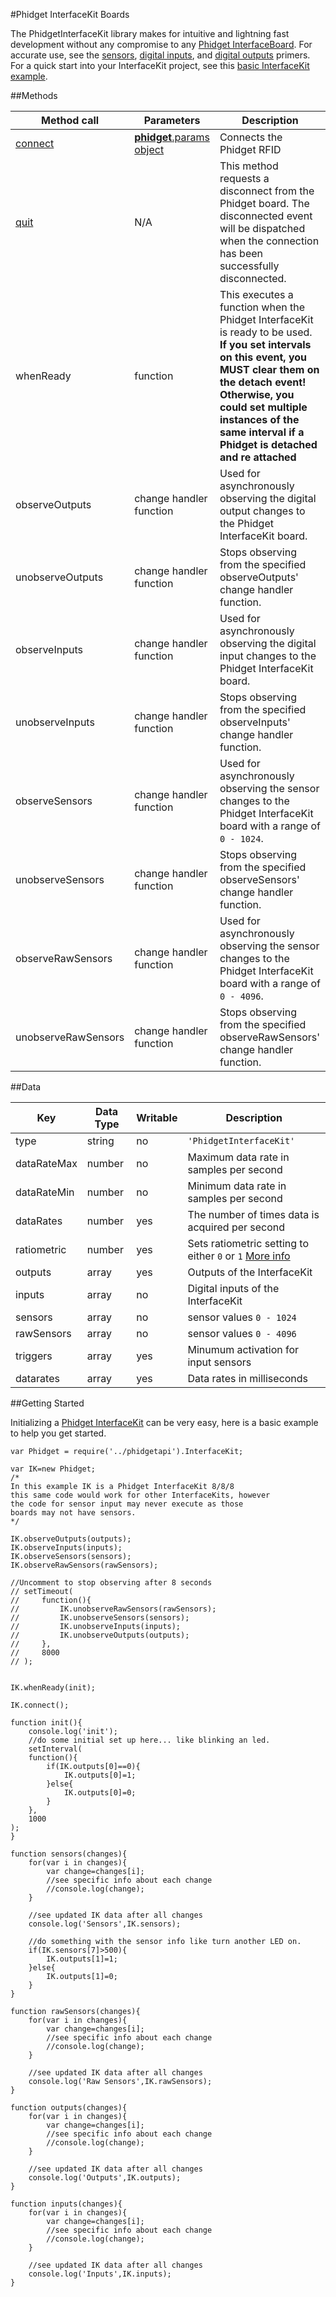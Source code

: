 #Phidget InterfaceKit Boards

The PhidgetInterfaceKit library makes for intuitive and lightning fast development without any compromise to any [Phidget InterfaceBoard](http://www.phidgets.com/products.php?category=0). For accurate use, see the [sensors](http://www.phidgets.com/docs/Analog_Input_Primer), [digital inputs](http://www.phidgets.com/docs/Digital_Input_Primer), and [digital outputs](http://www.phidgets.com/docs/Digital_Output_Primer) primers. For a quick start into your InterfaceKit project, see this [basic InterfaceKit example](https://github.com/RIAEvangelist/node-phidget-API/blob/master/examples/InterfaceKit.js).

##Methods

|Method call|Parameters|Description|
|-----------|----------|-----------|
|[connect](https://github.com/RIAEvangelist/node-phidget-API/blob/master/docs/Phidget.md#connecting--phidgetparams)|[__phidget__.params object](https://github.com/RIAEvangelist/node-phidget-API/blob/master/docs/Phidget.md#connecting--phidgetparams)|Connects the Phidget RFID|
|[quit](https://github.com/RIAEvangelist/node-phidget-API/blob/master/docs/Phidget.md#methods)|N/A |This method requests a disconnect from the Phidget board.  The disconnected event will be dispatched when the connection has been successfully disconnected.|
|whenReady|function|This executes a function when the Phidget InterfaceKit is ready to be used. __If you set intervals on this event, you MUST clear them on the detach event! Otherwise, you could set multiple instances of the same interval if a Phidget is detached and re attached__|
|observeOutputs|change handler function|Used for asynchronously observing the digital output changes to the Phidget InterfaceKit board.|
|unobserveOutputs|change handler function|Stops observing from the specified observeOutputs' change handler function.|
|observeInputs|change handler function|Used for asynchronously observing the digital input changes to the Phidget InterfaceKit board.|
|unobserveInputs|change handler function|Stops observing from the specified observeInputs' change handler function.|
|observeSensors|change handler function|Used for asynchronously observing the sensor changes to the Phidget InterfaceKit board with a range of `0 - 1024`.|
|unobserveSensors|change handler function|Stops observing from the specified observeSensors' change handler function.|
|observeRawSensors|change handler function|Used for asynchronously observing the sensor changes to the Phidget InterfaceKit board with a range of `0 - 4096`.|
|unobserveRawSensors|change handler function|Stops observing from the specified observeRawSensors' change handler function.|

##Data

|Key|Data Type|Writable|Description|
|---|---------|--------|-----------|
|type|string|no|`'PhidgetInterfaceKit'`|
|dataRateMax|number|no|Maximum data rate in samples per second|
|dataRateMin|number|no|Minimum data rate in samples per second|
|dataRates|number|yes|The number of times data is acquired per second|
|ratiometric|number|yes|Sets ratiometric setting to either `0` or `1` [More info](http://www.phidgets.com/docs/Analog_Input_Primer#Ratiometric_Configuration)|
|outputs|array|yes|Outputs of the InterfaceKit|
|inputs|array|no|Digital inputs of the InterfaceKit|
|sensors|array|no|sensor values `0 - 1024`|
|rawSensors|array|no|sensor values `0 - 4096`|
|triggers|array|yes|Minumum activation for input sensors|
|datarates|array|yes|Data rates in milliseconds|

##Getting Started

Initializing a [Phidget InterfaceKit](http://www.phidgets.com/products.php?category=0) can be very easy, here is a basic example to help you get started.

    var Phidget = require('../phidgetapi').InterfaceKit;

    var IK=new Phidget;
    /*
    In this example IK is a Phidget InterfaceKit 8/8/8
    this same code would work for other InterfaceKits, however
    the code for sensor input may never execute as those
    boards may not have sensors.
    */

    IK.observeOutputs(outputs);
    IK.observeInputs(inputs);
    IK.observeSensors(sensors);
    IK.observeRawSensors(rawSensors);

    //Uncomment to stop observing after 8 seconds
    // setTimeout(
    //     function(){
    //         IK.unobserveRawSensors(rawSensors);
    //         IK.unobserveSensors(sensors);
    //         IK.unobserveInputs(inputs);
    //         IK.unobserveOutputs(outputs);
    //     },
    //     8000
    // );


    IK.whenReady(init);

    IK.connect();

    function init(){
        console.log('init');
        //do some initial set up here... like blinking an led.
        setInterval(
        function(){
            if(IK.outputs[0]==0){
                IK.outputs[0]=1;
            }else{
                IK.outputs[0]=0;
            }
        },
        1000
    );
    }

    function sensors(changes){
        for(var i in changes){
            var change=changes[i];
            //see specific info about each change
            //console.log(change);
        }

        //see updated IK data after all changes
        console.log('Sensors',IK.sensors);

        //do something with the sensor info like turn another LED on.
        if(IK.sensors[7]>500){
            IK.outputs[1]=1;
        }else{
            IK.outputs[1]=0;
        }
    }

    function rawSensors(changes){
        for(var i in changes){
            var change=changes[i];
            //see specific info about each change
            //console.log(change);
        }

        //see updated IK data after all changes
        console.log('Raw Sensors',IK.rawSensors);
    }

    function outputs(changes){
        for(var i in changes){
            var change=changes[i];
            //see specific info about each change
            //console.log(change);
        }

        //see updated IK data after all changes
        console.log('Outputs',IK.outputs);
    }

    function inputs(changes){
        for(var i in changes){
            var change=changes[i];
            //see specific info about each change
            //console.log(change);
        }

        //see updated IK data after all changes
        console.log('Inputs',IK.inputs);
    }

